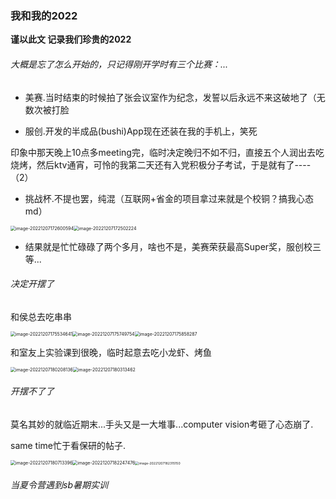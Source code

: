 ### 我和我的2022

**谨以此文 记录我们珍贵的2022**

###### 大概是忘了怎么开始的，只记得刚开学时有三个比赛：...

- 美赛.当时结束的时候拍了张会议室作为纪念，发誓以后永远不来这破地了（无数次被打脸

- 服创.开发的半成品(bushi)App现在还装在我的手机上，笑死

印象中那天晚上10点多meeting完，临时决定晚归不如不归，直接五个人润出去吃烧烤，然后ktv通宵，可怜的我第二天还有入党积极分子考试，于是就有了----（2）

- 挑战杯.不提也罢，纯混（互联网+省金的项目拿过来就是个校铜？搞我心态md）

<img src="C:\Users\孙先森\AppData\Roaming\Typora\typora-user-images\image-20221207172600594.png" alt="image-20221207172600594" style="zoom:50%;" /><img src="C:\Users\孙先森\AppData\Roaming\Typora\typora-user-images\image-20221207172502224.png" alt="image-20221207172502224" style="zoom: 50%;" />

- 结果就是忙忙碌碌了两个多月，啥也不是，美赛荣获最高Super奖，服创校三等...

###### 决定开摆了

和侯总去吃串串

<img src="C:\Users\孙先森\AppData\Roaming\Typora\typora-user-images\image-20221207175534641.png" alt="image-20221207175534641" style="zoom:50%;" /><img src="C:\Users\孙先森\AppData\Roaming\Typora\typora-user-images\image-20221207175749754.png" alt="image-20221207175749754" style="zoom:50%;" /><img src="C:\Users\孙先森\AppData\Roaming\Typora\typora-user-images\image-20221207175858287.png" alt="image-20221207175858287" style="zoom:50%;" />

和室友上实验课到很晚，临时起意去吃小龙虾、烤鱼

<img src="C:\Users\孙先森\AppData\Roaming\Typora\typora-user-images\image-20221207180208136.png" alt="image-20221207180208136" style="zoom:50%;" /><img src="C:\Users\孙先森\AppData\Roaming\Typora\typora-user-images\image-20221207180313462.png" alt="image-20221207180313462" style="zoom:50%;" />

###### 开摆不了了

莫名其妙的就临近期末...手头又是一大堆事...computer vision考砸了心态崩了.

same time忙于看保研的帖子.

<img src="C:\Users\孙先森\AppData\Roaming\Typora\typora-user-images\image-20221207180713396.png" alt="image-20221207180713396" style="zoom:50%;" /><img src="C:\Users\孙先森\AppData\Roaming\Typora\typora-user-images\image-20221207182247476.png" alt="image-20221207182247476" style="zoom:50%;" /><img src="C:\Users\孙先森\AppData\Roaming\Typora\typora-user-images\image-20221207182315150.png" alt="image-20221207182315150" style="zoom:37%;" />

###### 当夏令营遇到sb暑期实训